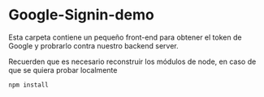 # Google-Signin-demo

Esta carpeta contiene un pequeño front-end para obtener el token de Google y probrarlo contra nuestro backend server.

Recuerden que es necesario reconstruir los módulos de node, en caso de que se quiera probar localmente

```
npm install
```